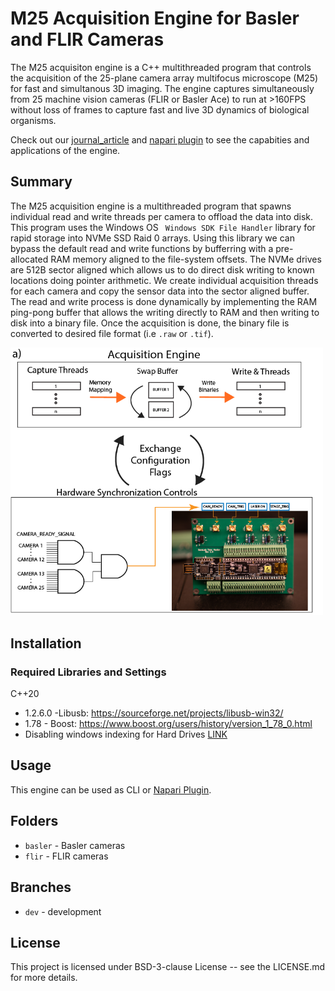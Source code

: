 # M25 Acquisition Engine for Basler and FLIR Cameras
The M25 acquisiton engine is a C++ multithreaded program that controls the acquisition of the 25-plane camera array multifocus microscope (M25) for fast and simultanous 3D imaging. The engine captures simultaneously from 25 machine vision cameras (FLIR or Basler Ace) to run at >160FPS without loss of frames to capture fast and live 3D dynamics of biological organisms. 

Check out our [journal_article]() and [napari plugin](https://github.com/SaraLab-Group/m25-napari) to see the capabities and applications of the engine.

## Summary
The M25 acquisition engine is a multithreaded program that spawns individual read and write threads per camera to offload the data into disk. This program uses the Windows OS ` Windows SDK File Handler` library for rapid storage into NVMe SSD Raid 0 arrays. Using this library we can bypass the default read and write functions by bufferring with a pre-allocated RAM memory aligned to the file-system offsets. The NVMe drives are 512B sector aligned which allows us to do direct disk writing to known locations doing pointer arithmetic. We create individual acquisition threads for each camera and copy the sensor data into the sector aligned buffer. The read and write process is done dynamically by implementing the RAM ping-pong buffer that allows the writing directly to RAM and then writing to disk into a binary file. Once the acquisition is done, the binary file is converted to desired file format (i.e `.raw` or `.tif`). 

<img src="https://github.com/SaraLab-Group/M25_Acqusition_Engine/blob/main/docs/images/timing_diagram.png" alt="m25 acuqisition engine diagram" width="500"/>

## Installation
### Required Libraries and Settings
C++20
- 1.2.6.0 -Libusb: https://sourceforge.net/projects/libusb-win32/
- 1.78 - Boost: https://www.boost.org/users/history/version_1_78_0.html
- Disabling windows indexing for Hard Drives [LINK](https://www.auslogics.com/en/articles/how-to-turn-off-windows-indexing/#:~:text=Once%20File%20Explorer%20shows%20up,click%20on%20the%20OK%20button)


## Usage
This engine can be used as CLI or [Napari Plugin](pending). 

## Folders
- `basler` - Basler cameras
- `flir` - FLIR cameras

## Branches
- `dev` - development

## License
This project is licensed under BSD-3-clause License -- see the LICENSE.md for more details.




